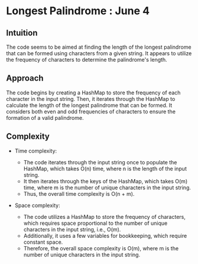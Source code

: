 # Longest Palindrome : June 4

## Intuition
The code seems to be aimed at finding the length of the longest palindrome that can be formed using characters from a given string. It appears to utilize the frequency of characters to determine the palindrome's length.

## Approach
The code begins by creating a HashMap to store the frequency of each character in the input string. Then, it iterates through the HashMap to calculate the length of the longest palindrome that can be formed. It considers both even and odd frequencies of characters to ensure the formation of a valid palindrome.

## Complexity
- Time complexity:
  - The code iterates through the input string once to populate the HashMap, which takes O(n) time, where n is the length of the input string.
  - It then iterates through the keys of the HashMap, which takes O(m) time, where m is the number of unique characters in the input string.
  - Thus, the overall time complexity is O(n + m).

- Space complexity:
  - The code utilizes a HashMap to store the frequency of characters, which requires space proportional to the number of unique characters in the input string, i.e., O(m).
  - Additionally, it uses a few variables for bookkeeping, which require constant space.
  - Therefore, the overall space complexity is O(m), where m is the number of unique characters in the input string.
